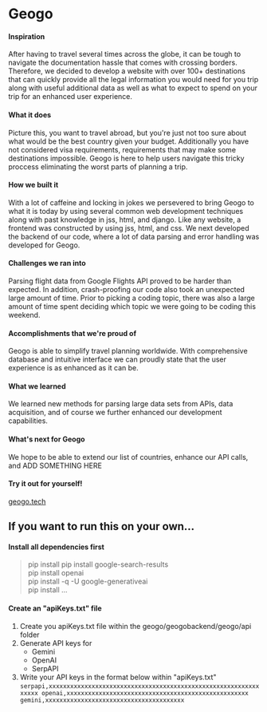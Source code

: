 # Geogo

#### Inspiration
After having to travel several times across the globe, it can be tough to navigate the documentation hassle that comes with crossing borders. Therefore, we decided to develop a website with over 100+ destinations that can quickly provide all the legal information you would need for you trip along with useful additional data as well as what to expect to spend on  your trip for an enhanced user experience. 

#### What it does
Picture this, you want to travel abroad, but you're just not too sure about what would be the best country given your budget. Additionally you have not considered visa requirements, requirements that may make some destinations impossible. Geogo is here to help users navigate this tricky proccess eliminating the worst parts of planning a trip. 

#### How we built it
With a lot of caffeine and locking in jokes we persevered to bring Geogo to what it is today by using several common web development techniques along with past knowledge in jss, html, and django. Like any website, a frontend was constructed by using jss, html, and css. We next developed the backend of our code, where a lot of data parsing and error handling was developed for Geogo.

#### Challenges we ran into
Parsing flight data from Google Flights API proved to be harder than expected. In addition, crash-proofing our code also took an unexpected large amount of time. Prior to picking a coding topic, there was also a large amount of time spent deciding which topic we were going to be coding this weekend.

#### Accomplishments that we're proud of
Geogo is able to simplify travel planning worldwide. With comprehensive database and intuitive interface we can proudly state that the user experience is as enhanced as it can be.

#### What we learned
We learned new methods for parsing large data sets from APIs, data acquisition, and of course we further enhanced our development capabilities.

#### What's next for Geogo
We hope to be able to extend our list of countries, enhance our API calls, and ADD SOMETHING HERE

#### Try it out for yourself!
[geogo.tech](http://geogo.tech:8000/geogo)

## If you want to run this on your own...

#### Install all dependencies first
> pip install pip install google-search-results <br>
> pip install openai <br>
> pip install -q -U google-generativeai <br>
> pip install ... <br>

#### Create an "apiKeys.txt" file
1. Create you apiKeys.txt file within the geogo/geogobackend/geogo/api folder
2. Generate API keys for
   - Gemini
   - OpenAI
   - SerpAPI
3. Write your API keys in the format below within "apiKeys.txt"
   `
   serpapi,xxxxxxxxxxxxxxxxxxxxxxxxxxxxxxxxxxxxxxxxxxxxxxxxxxxxxxxxxxxxxxxx
   openai,xxxxxxxxxxxxxxxxxxxxxxxxxxxxxxxxxxxxxxxxxxxxxxxxxxx
   gemini,xxxxxxxxxxxxxxxxxxxxxxxxxxxxxxxxxxxxxxx
   `


